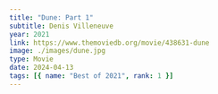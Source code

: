 ```yaml
---
title: "Dune: Part 1"
subtitle: Denis Villeneuve
year: 2021
link: https://www.themoviedb.org/movie/438631-dune
image: ./images/dune.jpg
type: Movie
date: 2024-04-13
tags: [{ name: "Best of 2021", rank: 1 }]
---
```

